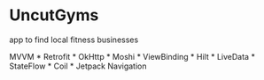# UncutGyms
app to find local fitness businesses

MVVM * Retrofit * OkHttp * Moshi * ViewBinding * Hilt * LiveData * StateFlow * Coil * Jetpack Navigation
